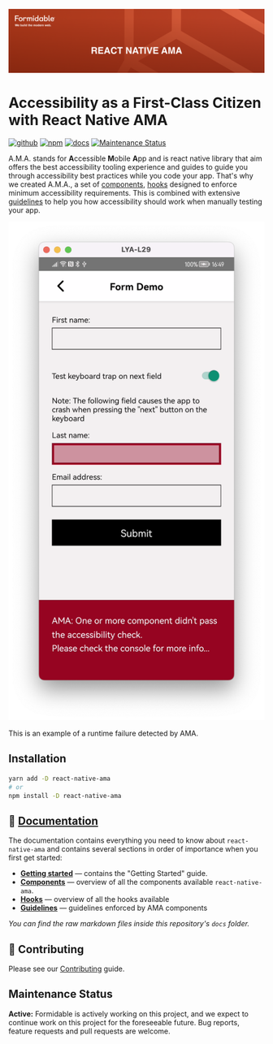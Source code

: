 [![React Native AMA — Formidable, We build the modern web](https://raw.githubusercontent.com/FormidableLabs/react-native-ama/main/react-native-ama-Hero.png)](https://formidable.com/open-source/)

# Accessibility as a First-Class Citizen with React Native AMA

[![github][github-image]][github-url] [![npm][npm-image]][npm-url] [![docs][docs-image]][docs-url] [![Maintenance Status][maintenance-image]](#maintenance-status)

A.M.A. stands for **A**ccessible **M**obile **A**pp and is react native library that aim offers the best accessibility tooling experience and guides to guide you through accessibility best practices while you code your app.
That's why we created A.M.A., a set of [components](https://formidable.com/open-source/react-native-ama/components/),
[hooks](https://formidable.com/open-source/react-native-ama/components/) designed to enforce minimum accessibility requirements.
This is combined with extensive [guidelines](https://formidable.com/open-source/react-native-ama/guidelines/) to help you how accessibility should work when manually testing your app.

![Example of runtime failure detected by AMA](https://github.com/FormidableLabs/react-native-ama/blob/main/ama-demo.png?raw=true)

This is an example of a runtime failure detected by AMA.

## Installation

```sh
yarn add -D react-native-ama
# or
npm install -D react-native-ama
```

## 📃 [Documentation](https://formidable.com/open-source/react-native-ama/)

The documentation contains everything you need to know about `react-native-ama` and contains several sections in order of importance when you first get started:

- **[Getting started](https://formidable.com/open-source/react-native-ama/)** — contains the "Getting Started" guide.
- **[Components](https://formidable.com/open-source/react-native-ama/components)** — overview of all the components available `react-native-ama`.
- **[Hooks](https://formidable.com/open-source/react-native-ama/hooks/useAMAContext)** — overview of all the hooks available
- **[Guidelines](https://formidable.com/open-source/react-native-ama/guidelines)** — guidelines enforced by AMA components

_You can find the raw markdown files inside this repository's `docs` folder._

## 🤝 Contributing

Please see our [Contributing](./CONTRIBUTING.md) guide.

## Maintenance Status

**Active:** Formidable is actively working on this project, and we expect to continue work on this project for the foreseeable future. Bug reports, feature requests and pull requests are welcome.

[github-image]: https://github.com/FormidableLabs/react-native-ama/workflows/Run%20Tests/badge.svg
[github-url]: https://github.com/FormidableLabs/react-native-ama/actions
[npm-image]: https://img.shields.io/npm/v/react-native-ama
[npm-url]: https://www.npmjs.com/package/react-native-ama
[docs-image]: https://img.shields.io/badge/docs-visit%20site-blue
[docs-url]: https://formidable.com/open-source/react-native-ama/
[maintenance-image]: https://img.shields.io/badge/maintenance-active-green.svg?color=brightgreen&style=flat

